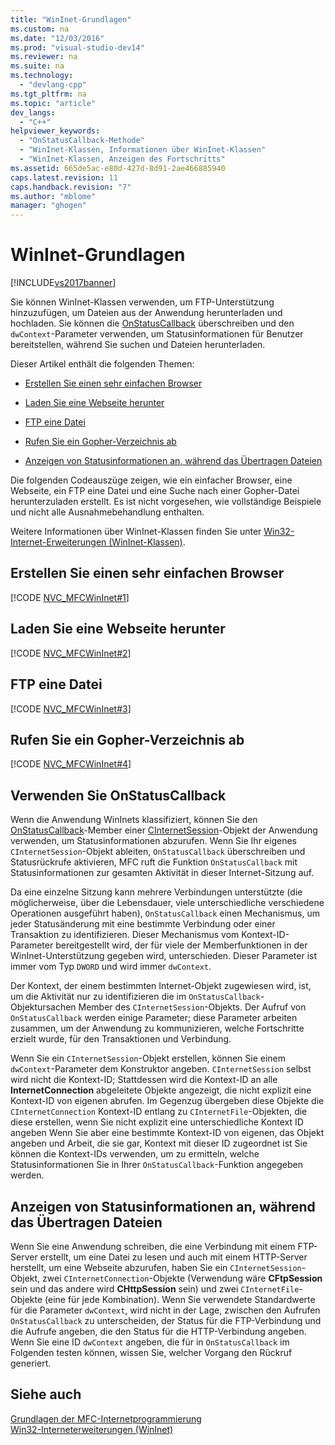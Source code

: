 ```yaml
---
title: "WinInet-Grundlagen"
ms.custom: na
ms.date: "12/03/2016"
ms.prod: "visual-studio-dev14"
ms.reviewer: na
ms.suite: na
ms.technology: 
  - "devlang-cpp"
ms.tgt_pltfrm: na
ms.topic: "article"
dev_langs: 
  - "C++"
helpviewer_keywords: 
  - "OnStatusCallback-Methode"
  - "WinInet-Klassen, Informationen über WinInet-Klassen"
  - "WinInet-Klassen, Anzeigen des Fortschritts"
ms.assetid: 665de5ac-e80d-427d-8d91-2ae466885940
caps.latest.revision: 11
caps.handback.revision: "7"
ms.author: "mblome"
manager: "ghogen"
---
```

# WinInet-Grundlagen
[!INCLUDE[vs2017banner](../assembler/inline/includes/vs2017banner.md)]

Sie können WinInet\-Klassen verwenden, um FTP\-Unterstützung hinzuzufügen, um Dateien aus der Anwendung herunterladen und hochladen.  Sie können die [OnStatusCallback](../Topic/CInternetSession::OnStatusCallback.md) überschreiben und den `dwContext`\-Parameter verwenden, um Statusinformationen für Benutzer bereitstellen, während Sie suchen und Dateien herunterladen.  
  
 Dieser Artikel enthält die folgenden Themen:  
  
-   [Erstellen Sie einen sehr einfachen Browser](#_core_create_a_very_simple_browser)  
  
-   [Laden Sie eine Webseite herunter](#_core_download_a_web_page)  
  
-   [FTP eine Datei](#_core_ftp_a_file)  
  
-   [Rufen Sie ein Gopher\-Verzeichnis ab](#_core_retrieve_a_gopher_directory)  
  
-   [Anzeigen von Statusinformationen an, während das Übertragen Dateien](#_core_display_progress_information_while_transferring_files)  
  
 Die folgenden Codeauszüge zeigen, wie ein einfacher Browser, eine Webseite, ein FTP eine Datei und eine Suche nach einer Gopher\-Datei herunterzuladen erstellt.  Es ist nicht vorgesehen, wie vollständige Beispiele und nicht alle Ausnahmebehandlung enthalten.  
  
 Weitere Informationen über WinInet\-Klassen finden Sie unter [Win32\-Internet\-Erweiterungen \(WinInet\-Klassen\)](../mfc/win32-internet-extensions-wininet.md).  
  
##  <a name="_core_create_a_very_simple_browser"></a> Erstellen Sie einen sehr einfachen Browser  
 [!CODE [NVC_MFCWinInet#1](../CodeSnippet/VS_Snippets_Cpp/NVC_MFCWinInet#1)]  
  
##  <a name="_core_download_a_web_page"></a> Laden Sie eine Webseite herunter  
 [!CODE [NVC_MFCWinInet#2](../CodeSnippet/VS_Snippets_Cpp/NVC_MFCWinInet#2)]  
  
##  <a name="_core_ftp_a_file"></a> FTP eine Datei  
 [!CODE [NVC_MFCWinInet#3](../CodeSnippet/VS_Snippets_Cpp/NVC_MFCWinInet#3)]  
  
##  <a name="_core_retrieve_a_gopher_directory"></a> Rufen Sie ein Gopher\-Verzeichnis ab  
 [!CODE [NVC_MFCWinInet#4](../CodeSnippet/VS_Snippets_Cpp/NVC_MFCWinInet#4)]  
  
## Verwenden Sie OnStatusCallback  
 Wenn die Anwendung WinInets klassifiziert, können Sie den [OnStatusCallback](../Topic/CInternetSession::OnStatusCallback.md)\-Member einer [CInternetSession](../mfc/reference/cinternetsession-class.md)\-Objekt der Anwendung verwenden, um Statusinformationen abzurufen.  Wenn Sie Ihr eigenes `CInternetSession`\-Objekt ableiten, `OnStatusCallback` überschreiben und Statusrückrufe aktivieren, MFC ruft die Funktion `OnStatusCallback` mit Statusinformationen zur gesamten Aktivität in dieser Internet\-Sitzung auf.  
  
 Da eine einzelne Sitzung kann mehrere Verbindungen unterstützte \(die möglicherweise, über die Lebensdauer, viele unterschiedliche verschiedene Operationen ausgeführt haben\), `OnStatusCallback` einen Mechanismus, um jeder Statusänderung mit eine bestimmte Verbindung oder einer Transaktion zu identifizieren.  Dieser Mechanismus vom Kontext\-ID\-Parameter bereitgestellt wird, der für viele der Memberfunktionen in der WinInet\-Unterstützung gegeben wird, unterschieden.  Dieser Parameter ist immer vom Typ `DWORD` und wird immer `dwContext`.  
  
 Der Kontext, der einem bestimmten Internet\-Objekt zugewiesen wird, ist, um die Aktivität nur zu identifizieren die im `OnStatusCallback`\-Objektursachen Member des `CInternetSession`\-Objekts.  Der Aufruf von `OnStatusCallback` werden einige Parameter; diese Parameter arbeiten zusammen, um der Anwendung zu kommunizieren, welche Fortschritte erzielt wurde, für den Transaktionen und Verbindung.  
  
 Wenn Sie ein `CInternetSession`\-Objekt erstellen, können Sie einem `dwContext`\-Parameter dem Konstruktor angeben.  `CInternetSession` selbst wird nicht die Kontext\-ID; Stattdessen wird die Kontext\-ID an alle **InternetConnection** abgeleitete Objekte angezeigt, die nicht explizit eine Kontext\-ID von eigenen abrufen.  Im Gegenzug übergeben diese Objekte die `CInternetConnection` Kontext\-ID entlang zu `CInternetFile`\-Objekten, die diese erstellen, wenn Sie nicht explizit eine unterschiedliche Kontext ID angeben  Wenn Sie aber eine bestimmte Kontext\-ID von eigenen, das Objekt angeben und Arbeit, die sie gar, Kontext mit dieser ID zugeordnet ist  Sie können die Kontext\-IDs verwenden, um zu ermitteln, welche Statusinformationen Sie in Ihrer `OnStatusCallback`\-Funktion angegeben werden.  
  
##  <a name="_core_display_progress_information_while_transferring_files"></a> Anzeigen von Statusinformationen an, während das Übertragen Dateien  
 Wenn Sie eine Anwendung schreiben, die eine Verbindung mit einem FTP\-Server erstellt, um eine Datei zu lesen und auch mit einem HTTP\-Server herstellt, um eine Webseite abzurufen, haben Sie ein `CInternetSession`\-Objekt, zwei `CInternetConnection`\-Objekte \(Verwendung wäre **CFtpSession** sein und das andere wird **CHttpSession** sein\) und zwei `CInternetFile`\-Objekte \(eine für jede Kombination\).  Wenn Sie verwendete Standardwerte für die Parameter `dwContext`, wird nicht in der Lage, zwischen den Aufrufen `OnStatusCallback` zu unterscheiden, der Status für die FTP\-Verbindung und die Aufrufe angeben, die den Status für die HTTP\-Verbindung angeben.  Wenn Sie eine ID `dwContext` angeben, die für in `OnStatusCallback` im Folgenden testen können, wissen Sie, welcher Vorgang den Rückruf generiert.  
  
## Siehe auch  
 [Grundlagen der MFC\-Internetprogrammierung](../mfc/mfc-internet-programming-basics.md)   
 [Win32\-Interneterweiterungen \(WinInet\)](../mfc/win32-internet-extensions-wininet.md)